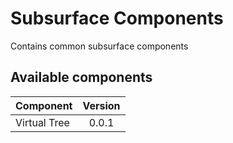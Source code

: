 # Subsurface Components

Contains common subsurface components

## Available components

| Component    | Version |
| ------------ | :-----: |
| Virtual Tree |  0.0.1  |
